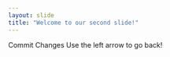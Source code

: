 ```yaml
---
layout: slide
title: "Welcome to our second slide!"
---
```

Commit Changes
Use the left arrow to go back!
